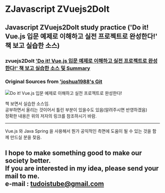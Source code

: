 # ZJavascript ZVuejs2DoIt
## Javascript ZVuejs2DoIt study practice ('Do it! Vue.js 입문 예제로 이해하고 실전 프로젝트로 완성한다!' 책 보고 실습한 소스)  

### zvuejs2DoIt ['Do it! Vue.js 입문 예제로 이해하고 실전 프로젝트로 완성한다!' 책 보고 실습한 소스 및 Summary](https://docs.google.com/presentation/d/16gm5Y9-Eu2Ow9BIgF6zNZo0ZgmGqK45bgv4e10j7YPg/edit?usp=sharing "장기효 저, Do it! Vue.js" )  
### Original Sources from ['joshua1988's Git ](https://github.com/joshua1988/doit-vuejs "장기효 저, Do it! Vue.js 입문 예제 코드 저장소" )  


 ![Do it! Vue.js 입문 예제로 이해하고 실전 프로젝트로 완성한다! ](http://image.yes24.com/momo/TopCate0001/kepub/X_862508.jpg)

 


    
책 보면서 실습한 소스임.  
공부하면서 올리는 것이어서 틀린 부분이 있을수도 있음(알려주시면 반영하겠음)  
정확한 내용은 위의 저자의 링크를 참조하시기 바람.  

---
Vue.js 와 Java Spring 을 사용해서 뭔가 공익적인 측면에 도움이 될 수 있는 것을
함께 만드실 분을 찾음.

I hope to make something good to make our society better.  
If you are interested in my idea, please send your mail to me.  
e-mail : tudoistube@gmail.com
---
